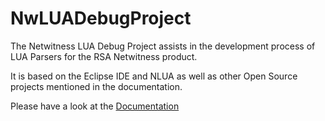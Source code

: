 # NwLUADebugProject
The Netwitness LUA Debug Project assists in the development process of LUA Parsers for the RSA Netwitness product. 

It is based on the Eclipse IDE and NLUA as well as other Open Source projects mentioned in the documentation.

Please have a look at the [Documentation](https://github.com/hwahrmann/NwLUADebugProject/files/2100246/The.Netwitness.LUA.Debugger.Project.pdf)
